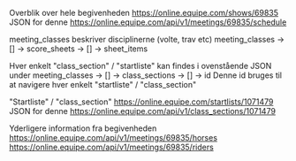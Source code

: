 Overblik over hele begivenheden
https://online.equipe.com/shows/69835
JSON for denne 
https://online.equipe.com/api/v1/meetings/69835/schedule

meeting_classes beskriver disciplinerne (volte, trav etc)
meeting_classes -> [] -> score_sheets -> [] -> sheet_items

Hver enkelt "class_section" / "startliste" kan findes i ovenstående JSON under
meeting_classes -> [] -> class_sections -> [] -> id
Denne id bruges til at navigere hver enkelt "startliste" / "class_section"

"Startliste" / "class_section" 
https://online.equipe.com/startlists/1071479 
JSON for denne
https://online.equipe.com/api/v1/class_sections/1071479



Yderligere information fra begivenheden
https://online.equipe.com/api/v1/meetings/69835/horses
https://online.equipe.com/api/v1/meetings/69835/riders